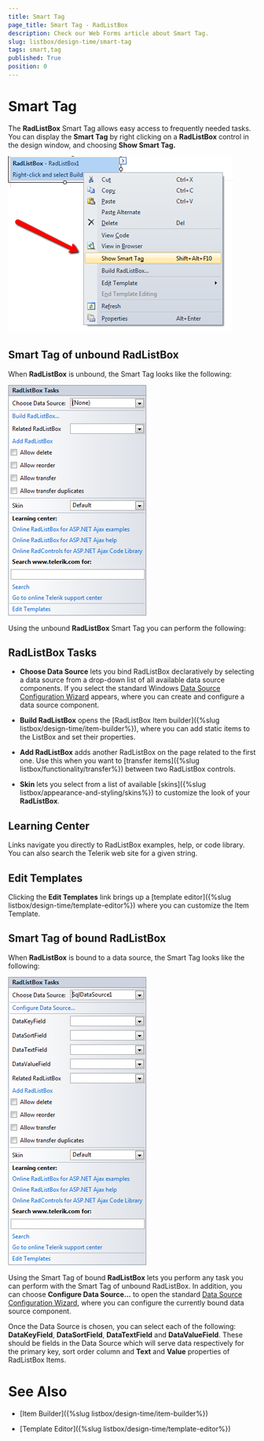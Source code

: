 ```yaml
---
title: Smart Tag
page_title: Smart Tag - RadListBox
description: Check our Web Forms article about Smart Tag.
slug: listbox/design-time/smart-tag
tags: smart,tag
published: True
position: 0
---
```


# Smart Tag

The **RadListBox** Smart Tag allows easy access to frequently needed tasks. You can display the **Smart Tag** by right clicking on a **RadListBox** control in the design window, and choosing **Show Smart Tag.**

![Show smart tag](images/listbox_show_smart_tag.png)

## Smart Tag of unbound RadListBox

When **RadListBox** is unbound, the Smart Tag looks like the following:

![Unbound Smart Tag](images/listbox_unbound_smart_tag.png)

Using the unbound **RadListBox** Smart Tag you can perform the following:

## RadListBox Tasks

* **Choose Data Source** lets you bind RadListBox declaratively by selecting a data source from a drop-down list of all available data source components. If you select **<New Data Source...>** the standard Windows [Data Source Configuration Wizard](https://msdn2.microsoft.com/en-us/library/ms247282(VS.80).aspx) appears, where you can create and configure a data source component.

* **Build RadListBox** opens the [RadListBox Item builder]({%slug listbox/design-time/item-builder%}), where you can add static items to the ListBox and set their properties.

* **Add RadListBox** adds another RadListBox on the page related to the first one. Use this when you want to [transfer items]({%slug listbox/functionality/transfer%}) between two RadListBox controls.

* **Skin** lets you select from a list of available [skins]({%slug listbox/appearance-and-styling/skins%}) to customize the look of your **RadListBox**.

## Learning Center

Links navigate you directly to RadListBox examples, help, or code library. You can also search the Telerik web site for a given string.

## Edit Templates

Clicking the **Edit Templates** link brings up a [template editor]({%slug listbox/design-time/template-editor%}) where you can customize the Item Template.

## Smart Tag of bound RadListBox

When **RadListBox** is bound to a data source, the Smart Tag looks like the following:

![Bound Smart Tag](images/listbox_bound_smart_tag.png)

Using the Smart Tag of bound **RadListBox** lets you perform any task you can perform with the Smart Tag of unbound RadListBox. In addition, you can choose **Configure Data Source...** to open the standard [Data Source Configuration Wizard](https://msdn2.microsoft.com/en-us/library/ms247282(VS.80).aspx), where you can configure the currently bound data source component.

Once the Data Source is chosen, you can select each of the following: **DataKeyField**, **DataSortField**, **DataTextField** and **DataValueField**. These should be fields in the Data Source which will serve data respectively for the primary key, sort order column and **Text** and **Value** properties of RadListBox Items.

# See Also

 * [Item Builder]({%slug listbox/design-time/item-builder%})

 * [Template Editor]({%slug listbox/design-time/template-editor%})
